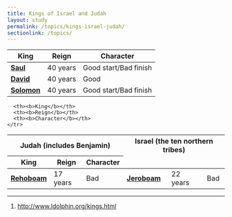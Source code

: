 ```yaml
---
title: Kings of Israel and Judah
layout: study
permalink: /topics/kings-israel-judah/
sectionlink: /topics/
---
```


<table>
  <thead>
    <tr>
      <th><b>King</b></th>
      <th><b>Reign</b></th>
      <th><b>Character</b></th>
    </tr>
  </thead>
  <tbody>
    <tr>
      <td><a href="{{ site.baseurl }}/people/king-saul-son-of-kish/"><b>Saul</b></a></td>
      <td>40 years</td>
      <td class="warning">Good start/Bad finish</td>
    </tr>
    <tr>
      <td><a href="{{ site.baseurl }}/people/king-david-son-of-jesse/"><b>David</b></a></td>
      <td>40 years</td>
      <td class="success">Good</td>
    </tr>
    <tr>
      <td><a href="{{ site.baseurl }}/people/king-solomon-son-of-king-david/"><b>Solomon</b></a></td>
      <td>40 years</td>
      <td class="warning">Good start/Bad finish</td>
    </tr>
  </tbody>
</table>

<table>
  <thead>
    <tr>
      <th colspan="3">Judah (includes Benjamin)</th>
      <th colspan="3">Israel (the ten northern tribes)</th>
    </tr>
    <tr>
      <th><b>King</b></th>
      <th><b>Reign</b></th>
      <th><b>Character</b></th>

      <th><b>King</b></th>
      <th><b>Reign</b></th>
      <th><b>Character</b></th>
    </tr>
  </thead>
  <tbody>
    <tr>
      <td><a href="{{ site.baseurl }}/people/king-rehoboam-son-of-king-solomon/"><b>Rehoboam</b></a></td>
      <td>17 years</td>
      <td class="danger">Bad</td>
      <td><a href="{{ site.baseurl }}/people/king-jeroboam-son-of-nebat/"><b>Jeroboam</b></a></td>
      <td>22 years</td>
      <td class="danger">Bad</td>
    </tr>
  </tbody>
</table>


---

1. http://www.ldolphin.org/kings.html

